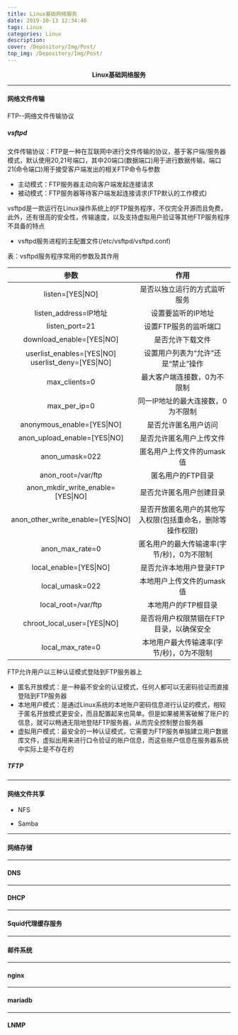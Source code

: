```yaml
---
title: Linux基础网络服务
date: 2019-10-13 12:34:46
tags: Linux
categories: Linux
description: 
cover: /Depository/Img/Post/
top_img: /Depository/Img/Post/
---
```


**<center>Linux基础网络服务</center>**


---

#### 网络文件传输

FTP--网络文件传输协议

##### vsftpd

文件传输协议：FTP是一种在互联网中进行文件传输的协议，基于客户端/服务器模式，默认使用20,21号端口，其中20端口(数据端口)用于进行数据传输，端口21(命令端口)用于接受客户端发出的相关FTP命令与参数

* 主动模式：FTP服务器主动向客户端发起连接请求
* 被动模式：FTP服务器等待客户端发起连接请求(FTP默认的工作模式)

vsftpd是一款运行在Linux操作系统上的FTP服务程序，不仅完全开源而且免费，此外，还有很高的安全性，传输速度，以及支持虚拟用户验证等其他FTP服务程序不具备的特点

* vsftpd服务进程的主配置文件(/etc/vsftpd/vsftpd.conf)

表：vsftpd服务程序常用的参数及其作用

参数 | 作用
:-: | :-:
listen=[YES\|NO] | 是否以独立运行的方式监听服务
listen_address=IP地址 | 设置要监听的IP地址
listen_port=21 | 设置FTP服务的监听端口
download_enable=[YES\|NO] | 是否允许下载文件
userlist_enables=[YES\|NO] userlist_deny=[YES\|NO] | 设置用户列表为“允许”还是“禁止”操作
max_clients=0 | 最大客户端连接数，0为不限制
max_per_ip=0 | 同一IP地址的最大连接数，0为不限制
anonymous_enable=[YES\|NO] | 是否允许匿名用户访问
anon_upload_enable=[YES\|NO] | 是否允许匿名用户上传文件
anon_umask=022 | 匿名用户上传文件的umask值
anon_root=/var/ftp | 匿名用户的FTP目录
anon_mkdir_write_enable=[YES\|NO] | 是否允许匿名用户创建目录
anon_other_write_enable=[YES\|NO] | 是否开放匿名用户的其他写入权限(包括重命名，删除等操作权限)
anon_max_rate=0 | 匿名用户的最大传输速率(字节/秒)，0为不限制
local_enable=[YES\|NO] | 是否允许本地用户登录FTP
local_umask=022 | 本地用户上传文件的umask值
local_root=/var/ftp | 本地用户的FTP根目录
chroot_local_user=[YES\|NO] | 是否将用户权限禁锢在FTP目录，以确保安全
local_max_rate=0 | 本地用户最大传输速率(字节/秒)，0为不限制

FTP允许用户以三种认证模式登陆到FTP服务器上

* 匿名开放模式：是一种最不安全的认证模式，任何人都可以无密码验证而直接登陆到FTP服务器
* 本地用户模式：是通过Linux系统的本地账户密码信息进行认证的模式，相较于匿名开放模式更安全，而且配置起来也简单。但是如果被黑客破解了账户的信息，就可以畅通无阻地登陆FTP服务器，从而完全控制整台服务器
* 虚拟用户模式：最安全的一种认证模式，它需要为FTP服务单独建立用户数据库文件，虚拟出用来进行口令验证的账户信息，而这些账户信息在服务器系统中实际上是不存在的

##### TFTP

---

#### 网络文件共享

* NFS

* Samba

---

#### 网络存储

---

#### DNS

---

#### DHCP

---

#### Squid代理缓存服务

---

#### 邮件系统

---

#### nginx

---

#### mariadb

---

#### LNMP


